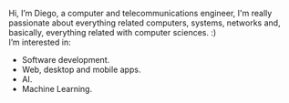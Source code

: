 Hi, I’m Diego, a computer and telecommunications engineer, I'm really passionate about everything related computers, systems, networks and, basically, everything related with computer sciences. :) \
I’m interested in:
- Software development.
- Web, desktop and mobile apps.
- AI.
- Machine Learning.
 
<!---
diegocg100101/diegocg100101 is a ✨ special ✨ repository because its `README.md` (this file) appears on your GitHub profile.
You can click the Preview link to take a look at your changes.
--->
